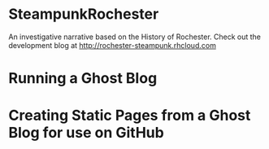 # SteampunkRochester
An investigative narrative based on the History of Rochester. Check out the development blog at http://rochester-steampunk.rhcloud.com

# Running a Ghost Blog
# Creating Static Pages from a Ghost Blog for use on GitHub
